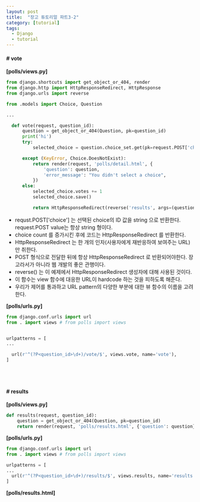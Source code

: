 ```yaml
---
layout: post
title:  "장고 튜토리얼 파트3-2"
category: [tutorial]
tags:
  - Django
  - tutorial
---
```


#### \# vote
**[polls/views.py]**
```python
from django.shortcuts import get_object_or_404, render
from django.http import HttpResponseRedirect, HttpResponse
from django.urls import reverse

from .models import Choice, Question

...

  def vote(request, question_id):
      question = get_object_or_404(Question, pk=question_id)
      print('hi')
      try:
          selected_choice = question.choice_set.get(pk=request.POST['choice'])

      except (KeyError, Choice.DoesNotExist):
          return render(request, 'polls/detail.html', {
              'question': question,
              'error_message': "You didn't select a choice",
          })
      else:
          selected_choice.votes += 1
          selected_choice.save()

          return HttpResponseRedirect(reverse('results', args=(question.id,)))
```
- requst.POST['choice'] 는 선택된 choice의 ID 값을 string 으로  반환한다. request.POST value는 항상 string 형이다.
- choice count 를 증가시킨 후에 코드는 HttpResponseRedirect 를 반환한다.
- HttpResponseRedirect 는 한 개의 인자(사용자에게 재반응하여 보여주는 URL)만 취한다.
- POST 형식으로 전달한 뒤에 항상 HttpResponseRedirect 로 반환되어야한다. 장고라서가 아니라 웹 개발의 좋은 관행이다.
- reverse() 는 이 예제에서 HttpResponseRedirect 생성자에 대해 사용된 것이다.
- 이 함수는 view 함수에 대응한 URL이 hardcode 하는 것을 피하도록 해준다.
- 우리가 제어를 통과하고 URL pattern의 다양한 부분에 대한 뷰 함수의 이름을 고려한다.

**[polls/urls.py]**

```python
from django.conf.urls import url
from . import views # from polls import views


urlpatterns = [
...

  url(r'^(?P<question_id>\d+)/vote/$', views.vote, name='vote'),
]
```
<br><br>
#### \# results
**[polls/views.py]**
```python
def results(request, question_id):
    question = get_object_or_404(Question, pk=question_id)
    return render(request, 'polls/results.html', {'question': question})
```
**[polls/urls.py]**
```python
from django.conf.urls import url
from . import views # from polls import views

urlpatterns = [
...
  url(r'^(?P<question_id>\d+)/results/$', views.results, name='results'),
]
```
**[polls/results.html]**
